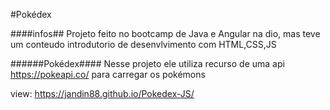 #Pokédex

####infos##
 Projeto feito no bootcamp de Java e Angular na dio, mas teve um conteudo introdutorio de desenvlvimento com HTML,CSS,JS
 
######Pokédex####
Nesse projeto ele utiliza recurso de uma api https://pokeapi.co/ para carregar os pokémons


view: https://jandin88.github.io/Pokedex-JS/
